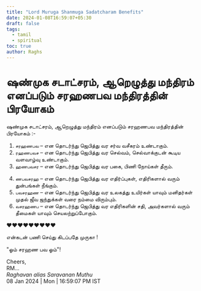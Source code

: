 ```yaml
---
title: "Lord Muruga Shanmuga Sadatcharam Benefits"
date: 2024-01-08T16:59:07+05:30
draft: false
tags:
  - tamil
  - spiritual
toc: true
author: Raghs
---
```


# ஷண்முக சடாட்சரம், ஆறெழுத்து  மந்திரம் எனப்படும் சரஹணபவ மந்திரத்தின் பிரயோகம்

ஷண்முக சடாட்சரம், ஆறெழுத்து  மந்திரம் எனப்படும் சரஹணபவ மந்திரத்தின் பிரயோகம் :-

1. `சரஹணபவ` – என தொடர்ந்து ஜெபித்து வர சர்வ வசீகரம் உண்டாகும்.
2. `ரஹணபவச` – என தொடர்ந்து ஜெபித்து வர செல்வம், செல்வாக்குடன் கூடிய வளவாழ்வு உண்டாகும்.
3. `ஹணபவசர` – என தொடர்ந்து ஜெபித்து வர பகை, பிணி நோய்கள் தீரும்.

<!--more-->

4. `ணபவசரஹ` – என தொடர்ந்து ஜெபித்து வர எதிர்ப்புகள், எதிரிகளால் வரும் துன்பங்கள் நீங்கும்.
5. `பவசரஹண` – என தொடர்ந்து ஜெபித்து வர உலகத்து உயிர்கள் யாவும் மனிதர்கள் முதல் ஜீவ ஜந்துக்கள் வரை நம்மை விரும்பும்.
6. `வசரஹணப` – என தொடர்ந்து ஜெபித்து வர எதிரிகளின் சதி, அவர்களால் வரும் தீமைகள் யாவும் செயலற்றுப்போகும்.

❤❤❤❤❤❤❤❤❤

என்கடன் பணி செய்து கிடப்பதே முருகா !

"ஓம் சரஹண பவ ஓம்"!

Cheers,\
RM...\
_Raghavan alias Saravanan Muthu_\
08 Jan 2024 | Mon | 16:59:07 PM IST
